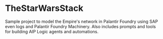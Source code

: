 # TheStarWarsStack
Sample project to model the Empire's network in Palantir Foundry using SAP even logs and Palantir Foundry Machinery. Also includes prompts and tools for building AIP Logic agents and automations.
